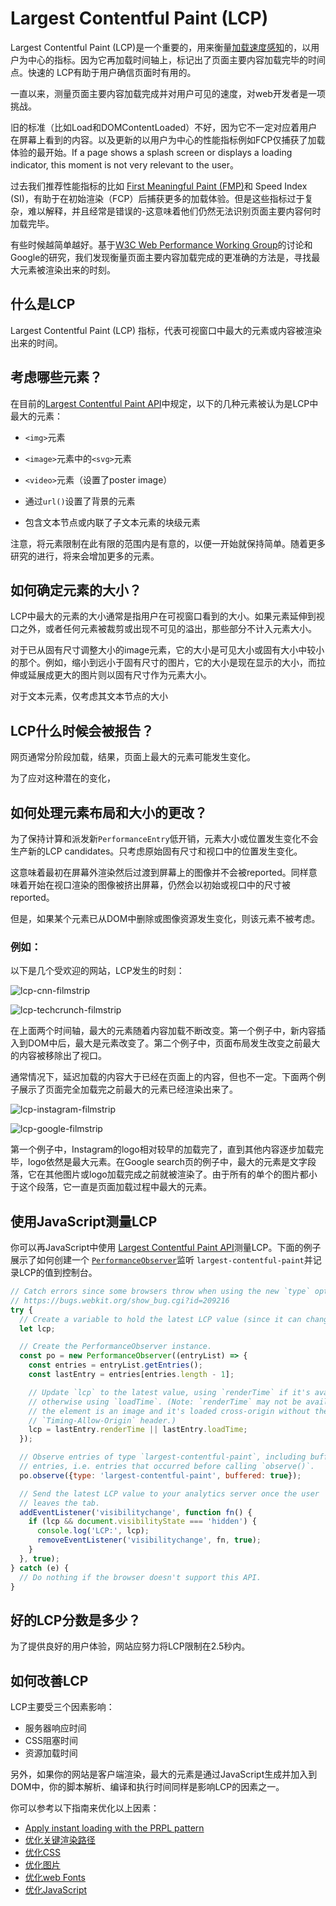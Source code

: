 # Largest Contentful Paint (LCP)

Largest Contentful Paint (LCP)是一个重要的，用来衡量[加载速度感知]()的，以用户为中心的指标。因为它再加载时间轴上，标记出了页面主要内容加载完毕的时间点。快速的 LCP有助于用户确信页面时有用的。

一直以来，测量页面主要内容加载完成并对用户可见的速度，对web开发者是一项挑战。

旧的标准（比如Load和DOMContentLoaded）不好，因为它不一定对应着用户在屏幕上看到的内容。以及更新的以用户为中心的性能指标例如FCP仅捕获了加载体验的最开始。If a page shows a splash screen or displays a loading indicator, this moment is not very relevant to the user。

过去我们推荐性能指标的比如 [First Meaningful Paint (FMP)](https://web.dev/first-meaningful-paint/)和 Speed Index (SI)，有助于在初始渲染（FCP）后捕获更多的加载体验。但是这些指标过于复杂，难以解释，并且经常是错误的-这意味着他们仍然无法识别页面主要内容何时加载完毕。

有些时候越简单越好。基于[W3C Web Performance Working Group](https://www.w3.org/webperf/)的讨论和Google的研究，我们发现衡量页面主要内容加载完成的更准确的方法是，寻找最大元素被渲染出来的时刻。

## 什么是LCP

Largest Contentful Paint (LCP) 指标，代表可视窗口中最大的元素或内容被渲染出来的时间。

## 考虑哪些元素？

在目前的[Largest Contentful Paint API](https://wicg.github.io/largest-contentful-paint/)中规定，以下的几种元素被认为是LCP中最大的元素：

- `<img>`元素

- `<image>`元素中的`<svg>`元素

- `<video>`元素（设置了poster image）

- 通过`url()`设置了背景的元素

- 包含文本节点或内联了子文本元素的块级元素

注意，将元素限制在此有限的范围内是有意的，以便一开始就保持简单。随着更多研究的进行，将来会增加更多的元素。



## 如何确定元素的大小？

LCP中最大的元素的大小通常是指用户在可视窗口看到的大小。如果元素延伸到视口之外，或者任何元素被裁剪或出现不可见的溢出，那些部分不计入元素大小。

对于已从固有尺寸调整大小的image元素，它的大小是可见大小或固有大小中较小的那个。例如，缩小到远小于固有尺寸的图片，它的大小是现在显示的大小，而拉伸或延展成更大的图片则以固有尺寸作为元素大小。

对于文本元素，仅考虑其文本节点的大小



## LCP什么时候会被报告？

网页通常分阶段加载，结果，页面上最大的元素可能发生变化。

为了应对这种潜在的变化，



## 如何处理元素布局和大小的更改？

为了保持计算和派发新`PerformanceEntry`低开销，元素大小或位置发生变化不会生产新的LCP candidates。只考虑原始固有尺寸和视口中的位置发生变化。

这意味着最初在屏幕外渲染然后过渡到屏幕上的图像并不会被reported。同样意味着开始在视口渲染的图像被挤出屏幕，仍然会以初始或视口中的尺寸被reported。

但是，如果某个元素已从DOM中删除或图像资源发生变化，则该元素不被考虑。

### 例如：

以下是几个受欢迎的网站，LCP发生的时刻：

![lcp-cnn-filmstrip](https://cdn.img.wenhairu.com/images/2020/04/10/NaYjR.png)

![lcp-techcrunch-filmstrip](https://cdn.img.wenhairu.com/images/2020/04/10/NaWYA.png)

在上面两个时间轴，最大的元素随着内容加载不断改变。第一个例子中，新内容插入到DOM中后，最大是元素改变了。第二个例子中，页面布局发生改变之前最大的内容被移除出了视口。

通常情况下，延迟加载的内容大于已经在页面上的内容，但也不一定。下面两个例子展示了页面完全加载完之前最大的元素已经渲染出来了。

![lcp-instagram-filmstrip](
https://cdn.img.wenhairu.com/images/2020/04/10/NaDyT.png)

![lcp-google-filmstrip](https://cdn.img.wenhairu.com/images/2020/04/10/NaEXG.png)

第一个例子中，Instagram的logo相对较早的加载完了，直到其他内容逐步加载完毕，logo依然是最大元素。在Google search页的例子中，最大的元素是文字段落，它在其他图片或logo加载完成之前就被渲染了。由于所有的单个的图片都小于这个段落，它一直是页面加载过程中最大的元素。

## 使用JavaScript测量LCP

你可以再JavaScript中使用 [Largest Contentful Paint API](https://wicg.github.io/largest-contentful-paint/)测量LCP。下面的例子展示了如何创建一个 [`PerformanceObserver`](https://developer.mozilla.org/en-US/docs/Web/API/PerformanceObserver)监听 `largest-contentful-paint`并记录LCP的值到控制台。

```javascript
// Catch errors since some browsers throw when using the new `type` option.
// https://bugs.webkit.org/show_bug.cgi?id=209216
try {
  // Create a variable to hold the latest LCP value (since it can change).
  let lcp;

  // Create the PerformanceObserver instance.
  const po = new PerformanceObserver((entryList) => {
    const entries = entryList.getEntries();
    const lastEntry = entries[entries.length - 1];

    // Update `lcp` to the latest value, using `renderTime` if it's available,
    // otherwise using `loadTime`. (Note: `renderTime` may not be available if
    // the element is an image and it's loaded cross-origin without the
    // `Timing-Allow-Origin` header.)
    lcp = lastEntry.renderTime || lastEntry.loadTime;
  });

  // Observe entries of type `largest-contentful-paint`, including buffered
  // entries, i.e. entries that occurred before calling `observe()`.
  po.observe({type: 'largest-contentful-paint', buffered: true});

  // Send the latest LCP value to your analytics server once the user
  // leaves the tab.
  addEventListener('visibilitychange', function fn() {
    if (lcp && document.visibilityState === 'hidden') {
      console.log('LCP:', lcp);
      removeEventListener('visibilitychange', fn, true);
    }
  }, true);
} catch (e) {
  // Do nothing if the browser doesn't support this API.
}
```



## 好的LCP分数是多少？

为了提供良好的用户体验，网站应努力将LCP限制在2.5秒内。

## 如何改善LCP

LCP主要受三个因素影响：

- 服务器响应时间
- CSS阻塞时间
- 资源加载时间

另外，如果你的网站是客户端渲染，最大的元素是通过JavaScript生成并加入到DOM中，你的脚本解析、编译和执行时间同样是影响LCP的因素之一。

你可以参考以下指南来优化以上因素：

- [Apply instant loading with the PRPL pattern](https://web.dev/apply-instant-loading-with-prpl)
- [优化关键渲染路径](https://developers.google.com/web/fundamentals/performance/critical-rendering-path/)
- [优化CSS](https://web.dev/fast#optimize-your-css)
- [优化图片](https://web.dev/fast#optimize-your-images)
- [优化web Fonts](https://web.dev/fast#optimize-web-fonts)
- [优化JavaScript](https://web.dev/fast#optimize-your-javascript)

